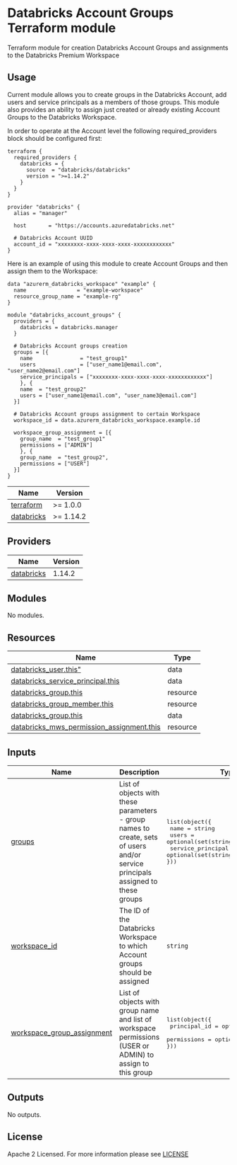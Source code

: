 # Databricks Account Groups Terraform module
Terraform module for creation Databricks Account Groups and assignments 
to the Databricks Premium Workspace

## Usage
Current module allows you to create groups in the Databricks Account, add users and service principals as a members of those groups. 
This module also provides an ability to assign just created or already existing Account Groups to the Databricks Workspace.

In order to operate at the Account level the following required_providers block should be configured first:

```hcl
terraform {
  required_providers {
    databricks = {
      source  = "databricks/databricks"
      version = ">=1.14.2"
    }
  }
}

provider "databricks" {
  alias = "manager"

  host       = "https://accounts.azuredatabricks.net"
  
  # Databricks Account UUID
  account_id = "xxxxxxxx-xxxx-xxxx-xxxx-xxxxxxxxxxxx" 
}
```

Here is an example of using this module to create Account Groups and then assign them to the Workspace:
```hcl
data "azurerm_databricks_workspace" "example" {
  name                = "example-workspace"
  resource_group_name = "example-rg"
}

module "databricks_account_groups" {
  providers = {
    databricks = databricks.manager
  }

  # Databricks Account groups creation
  groups = [{
    name               = "test_group1"
    users              = ["user_name1@email.com", "user_name2@email.com"]
    service_principals = ["xxxxxxxx-xxxx-xxxx-xxxx-xxxxxxxxxxxx"]
    }, {
    name  = "test_group2"
    users = ["user_name1@email.com", "user_name3@email.com"]
  }]

  # Databricks Account groups assignment to certain Workspace
  workspace_id = data.azurerm_databricks_workspace.example.id
  
  workspace_group_assignment = [{
    group_name  = "test_group1"
    permissions = ["ADMIN"]
    }, {
    group_name  = "test_group2",
    permissions = ["USER"]
  }]
}
```

| Name                                                                         | Version   |
| ---------------------------------------------------------------------------- | --------- |
| <a name="requirement_terraform"></a> [terraform](#requirement\_terraform)    | >= 1.0.0  |
| <a name="requirement_databricks"></a> [databricks](#requirement\_databricks) | >= 1.14.2 |

## Providers

| Name                                                                   | Version |
| ---------------------------------------------------------------------- | ------- |
| <a name="provider_databricks"></a> [databricks](#provider\_databricks) | 1.14.2  |

## Modules

No modules.

## Resources

| Name                                                                                                                                                       | Type     |
| ---------------------------------------------------------------------------------------------------------------------------------------------------------- | -------- |
| [databricks_user.this"](https://registry.terraform.io/providers/databricks/databricks/latest/docs/resources/sql_global_config)                             | data     |
| [databricks_service_principal.this](https://registry.terraform.io/providers/databricks/databricks/latest/docs/data-sources/service_principal)              | data     |
| [databricks_group.this](https://registry.terraform.io/providers/databricks/databricks/latest/docs/resources/group)                                         | resource |
| [databricks_group_member.this](https://registry.terraform.io/providers/databricks/databricks/latest/docs/resources/group_member)                           | resource |
| [databricks_group.this](https://registry.terraform.io/providers/databricks/databricks/latest/docs/data-sources/group)                                      | data     |
| [databricks_mws_permission_assignment.this](https://registry.terraform.io/providers/databricks/databricks/latest/docs/resources/mws_permission_assignment) | resource |

## Inputs

| Name                                                                                                                 | Description                                                                                               | Type                                                                                                                                                          | Default | Required |
| -------------------------------------------------------------------------------------------------------------------- | --------------------------------------------------------------------------------------------------------- | ------------------------------------------------------------------------------------------------------------------------------------------------------------- | ------- | :------: |
| <a name="input_groups"></a> [groups](#input\_groups)                                                                 | List of objects with these parameters -  group names to create, sets of users and/or service principals assigned to these groups                             | <pre>list(object({<br>  name              = string<br>  users             = optional(set(string))<br>  service_principal = optional(set(string))<br>}))</pre> | []      |    no    |
| <a name="input_workspace_id"></a> [workspace\_id](#input\_workspace\_id)                                             | The ID of the Databricks Workspace to which Account groups should be assigned                             | `string`                                                                                                                                                      | "null"  |    no    |
| <a name="input_workspace_group_assignment"></a> [workspace\_group\_assignment](#input\_workspace\_group\_assignment) | List of objects with group name and list of workspace permissions (USER or ADMIN) to assign to this group | <pre>list(object({<br>  principal_id = optional(string),<br>  permissions  = optional(list(string))<br>}))</pre>                                              | []      |    no    |

## Outputs

No outputs.
<!-- END_TF_DOCS -->
## License

Apache 2 Licensed. For more information please see [LICENSE](https://github.com/data-platform-hq/terraform-databricks-databricks-account-groups/blob/main/LICENSE)
